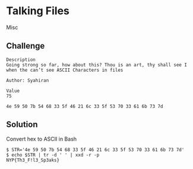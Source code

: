 # Talking Files
Misc

## Challenge 

	Description
	Going strong so far, how about this? Thou is an art, thy shall see I when the can’t see ASCII Characters in files 

	Author: Syahiran

	Value
	75

	4e 59 50 7b 54 68 33 5f 46 21 6c 33 5f 53 70 33 61 6b 73 7d

## Solution

Convert hex to ASCII in Bash

	$ STR='4e 59 50 7b 54 68 33 5f 46 21 6c 33 5f 53 70 33 61 6b 73 7d'
	$ echo $STR | tr -d ' ' | xxd -r -p
	NYP{Th3_F!l3_Sp3aks}
